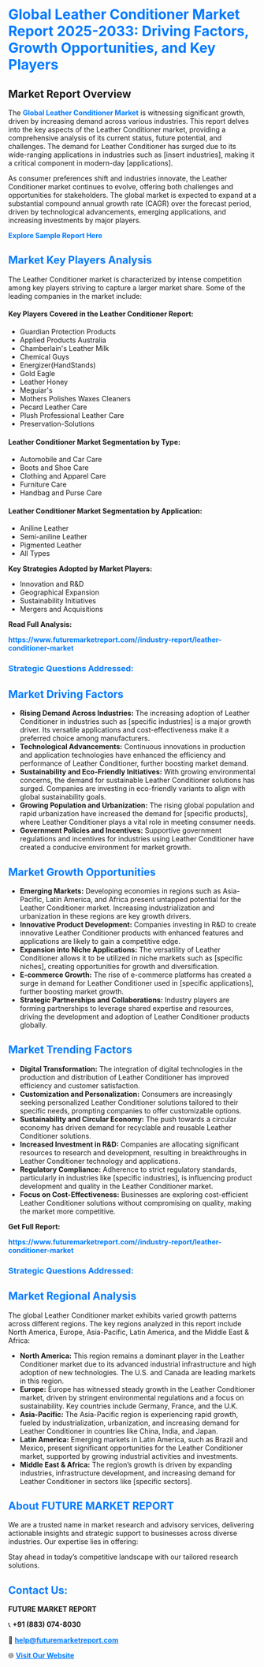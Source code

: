 <h1 style="color: #007BFF;">Global Leather Conditioner Market Report 2025-2033: Driving Factors, Growth Opportunities, and Key Players</h1>

<section id="overview">
<h2>Market Report Overview</h2>
<p>The <a href="https://www.futuremarketreport.com//industry-report/leather-conditioner-market" style="color: #007BFF; text-decoration: none;"><strong>Global Leather Conditioner Market</strong></a> is witnessing significant growth, driven by increasing demand across various industries. This report delves into the key aspects of the Leather Conditioner market, providing a comprehensive analysis of its current status, future potential, and challenges. The demand for Leather Conditioner has surged due to its wide-ranging applications in industries such as [insert industries], making it a critical component in modern-day [applications].</p>
<p>As consumer preferences shift and industries innovate, the Leather Conditioner market continues to evolve, offering both challenges and opportunities for stakeholders. The global market is expected to expand at a substantial compound annual growth rate (CAGR) over the forecast period, driven by technological advancements, emerging applications, and increasing investments by major players.</p>
</section>

<section id="overview">
<p><a href="https://www.futuremarketreport.com//request-sample/reportId=92599" style="color: #007BFF; text-decoration: none;"><strong>Explore Sample Report Here</strong></a></p>
</section>

<section id="key-players">
<h2 style="color: #007BFF;">Market Key Players Analysis</h2>
<p>The Leather Conditioner market is characterized by intense competition among key players striving to capture a larger market share. Some of the leading companies in the market include:</p>
<h4>Key Players Covered in the Leather Conditioner Report:</h4>
<ul><li>Guardian Protection Products</li><li>Applied Products Australia</li><li>Chamberlain&#039;s Leather Milk</li><li>Chemical Guys</li><li>Energizer(HandStands)</li><li>Gold Eagle</li><li>Leather Honey</li><li>Meguiar&#039;s</li><li>Mothers Polishes Waxes Cleaners</li><li>Pecard Leather Care</li><li>Plush Professional Leather Care</li><li>Preservation-Solutions</li></ul>
<h4>Leather Conditioner Market Segmentation by Type:</h4>
<ul><li>Automobile and Car Care</li><li>Boots and Shoe Care</li><li>Clothing and Apparel Care</li><li>Furniture Care</li><li>Handbag and Purse Care</li></ul>

<h4>Leather Conditioner Market Segmentation by Application:</h4>
<ul><li>Aniline Leather</li><li>Semi-aniline Leather</li><li>Pigmented Leather</li><li>All Types</li></ul>
<p><strong>Key Strategies Adopted by Market Players:</strong></p>
<ul>
<li>Innovation and R&D</li>
<li>Geographical Expansion</li>
<li>Sustainability Initiatives</li>
<li>Mergers and Acquisitions</li>
</ul>
</section>

<section>
<p><strong>Read Full Analysis: </strong></p><a href="https://www.futuremarketreport.com//industry-report/leather-conditioner-market" style="color: #007BFF; text-decoration: none;"><strong>https://www.futuremarketreport.com//industry-report/leather-conditioner-market</strong></a>
<h3 style="color: #007BFF;">Strategic Questions Addressed:</h3>
</section>

<section id="driving-factors">
<h2 style="color: #007BFF;">Market Driving Factors</h2>
<ul>
<li><strong>Rising Demand Across Industries:</strong> The increasing adoption of Leather Conditioner in industries such as [specific industries] is a major growth driver. Its versatile applications and cost-effectiveness make it a preferred choice among manufacturers.</li>
<li><strong>Technological Advancements:</strong> Continuous innovations in production and application technologies have enhanced the efficiency and performance of Leather Conditioner, further boosting market demand.</li>
<li><strong>Sustainability and Eco-Friendly Initiatives:</strong> With growing environmental concerns, the demand for sustainable Leather Conditioner solutions has surged. Companies are investing in eco-friendly variants to align with global sustainability goals.</li>
<li><strong>Growing Population and Urbanization:</strong> The rising global population and rapid urbanization have increased the demand for [specific products], where Leather Conditioner plays a vital role in meeting consumer needs.</li>
<li><strong>Government Policies and Incentives:</strong> Supportive government regulations and incentives for industries using Leather Conditioner have created a conducive environment for market growth.</li>
</ul>
</section>

<section id="growth-opportunities">
<h2 style="color: #007BFF;">Market Growth Opportunities</h2>
<ul>
<li><strong>Emerging Markets:</strong> Developing economies in regions such as Asia-Pacific, Latin America, and Africa present untapped potential for the Leather Conditioner market. Increasing industrialization and urbanization in these regions are key growth drivers.</li>
<li><strong>Innovative Product Development:</strong> Companies investing in R&D to create innovative Leather Conditioner products with enhanced features and applications are likely to gain a competitive edge.</li>
<li><strong>Expansion into Niche Applications:</strong> The versatility of Leather Conditioner allows it to be utilized in niche markets such as [specific niches], creating opportunities for growth and diversification.</li>
<li><strong>E-commerce Growth:</strong> The rise of e-commerce platforms has created a surge in demand for Leather Conditioner used in [specific applications], further boosting market growth.</li>
<li><strong>Strategic Partnerships and Collaborations:</strong> Industry players are forming partnerships to leverage shared expertise and resources, driving the development and adoption of Leather Conditioner products globally.</li>
</ul>
</section>

<section id="trending-factors">
<h2 style="color: #007BFF;">Market Trending Factors</h2>
<ul>
<li><strong>Digital Transformation:</strong> The integration of digital technologies in the production and distribution of Leather Conditioner has improved efficiency and customer satisfaction.</li>
<li><strong>Customization and Personalization:</strong> Consumers are increasingly seeking personalized Leather Conditioner solutions tailored to their specific needs, prompting companies to offer customizable options.</li>
<li><strong>Sustainability and Circular Economy:</strong> The push towards a circular economy has driven demand for recyclable and reusable Leather Conditioner solutions.</li>
<li><strong>Increased Investment in R&D:</strong> Companies are allocating significant resources to research and development, resulting in breakthroughs in Leather Conditioner technology and applications.</li>
<li><strong>Regulatory Compliance:</strong> Adherence to strict regulatory standards, particularly in industries like [specific industries], is influencing product development and quality in the Leather Conditioner market.</li>
<li><strong>Focus on Cost-Effectiveness:</strong> Businesses are exploring cost-efficient Leather Conditioner solutions without compromising on quality, making the market more competitive.</li>
</ul>
</section>

<section>
<p><strong>Get Full Report: </strong></p><a href="https://www.futuremarketreport.com//industry-report/leather-conditioner-market" style="color: #007BFF; text-decoration: none;"><strong>https://www.futuremarketreport.com//industry-report/leather-conditioner-market</strong></a>
<h3 style="color: #007BFF;">Strategic Questions Addressed:</h3>
</section>


<section id="regional-analysis">
<h2 style="color: #007BFF;">Market Regional Analysis</h2>
<p>The global Leather Conditioner market exhibits varied growth patterns across different regions. The key regions analyzed in this report include North America, Europe, Asia-Pacific, Latin America, and the Middle East & Africa:</p>
<ul>
<li><strong>North America:</strong> This region remains a dominant player in the Leather Conditioner market due to its advanced industrial infrastructure and high adoption of new technologies. The U.S. and Canada are leading markets in this region.</li>
<li><strong>Europe:</strong> Europe has witnessed steady growth in the Leather Conditioner market, driven by stringent environmental regulations and a focus on sustainability. Key countries include Germany, France, and the U.K.</li>
<li><strong>Asia-Pacific:</strong> The Asia-Pacific region is experiencing rapid growth, fueled by industrialization, urbanization, and increasing demand for Leather Conditioner in countries like China, India, and Japan.</li>
<li><strong>Latin America:</strong> Emerging markets in Latin America, such as Brazil and Mexico, present significant opportunities for the Leather Conditioner market, supported by growing industrial activities and investments.</li>
<li><strong>Middle East & Africa:</strong> The region’s growth is driven by expanding industries, infrastructure development, and increasing demand for Leather Conditioner in sectors like [specific sectors].</li>
</ul>
</section>

<footer>
<h2 style="color: #007BFF;">About FUTURE MARKET REPORT</h2>
<p>We are a trusted name in market research and advisory services, delivering actionable insights and strategic support to businesses across diverse industries. Our expertise lies in offering:</p>

<p>Stay ahead in today’s competitive landscape with our tailored research solutions.</p>

<h2 style="color: #007BFF;">Contact Us:</h2>
<p><strong>FUTURE MARKET REPORT</strong></p>
<p>📞 <strong>+91 (883) 074-8030</strong></p>
<p>📧 <strong><a href="mailto:help@futuremarketreport.com" style="color: #007BFF;">help@futuremarketreport.com</a></strong></p>
<p>🌐 <strong><a href="https://www.futuremarketreport.com/" style="color: #007BFF;">Visit Our Website</a></strong></p>
</footer>